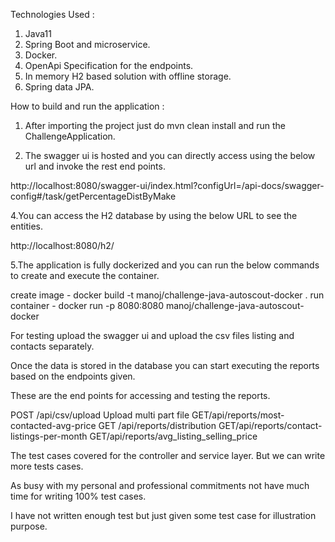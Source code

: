 
Technologies Used :

1. Java11
2. Spring Boot and microservice.
3. Docker.
4. OpenApi Specification for the endpoints.
6. In memory H2 based solution with offline storage.
7. Spring data JPA.

How to build and run the application :

1. After importing the project just do mvn clean install and run the ChallengeApplication.

2. The swagger ui is hosted and you can directly access using the below url and invoke the rest end points.

http://localhost:8080/swagger-ui/index.html?configUrl=/api-docs/swagger-config#/task/getPercentageDistByMake

4.You can access the H2 database by using the below URL to see the entities.

http://localhost:8080/h2/

5.The application is fully dockerized and you can run the below commands to create and execute the container.

create image - docker build -t manoj/challenge-java-autoscout-docker . 
run container - docker run -p 8080:8080 manoj/challenge-java-autoscout-docker

For testing upload the swagger ui and upload the csv files listing and contacts separately.

Once the data is stored in the database you can start executing the reports based on the endpoints given.

These are the end points for accessing and testing the reports.

POST
​/api​/csv​/upload
Upload multi part file
GET
​/api​/reports​/most-contacted-avg-price
GET
​/api​/reports​/distribution
GET
​/api​/reports​/contact-listings-per-month
GET
​/api​/reports​/avg_listing_selling_price


The test cases covered for the controller and service layer. But we can write more tests cases.

As busy with my personal and professional commitments not have much time for writing 100% test cases.

I have not written enough test but just given some test case for illustration purpose.






